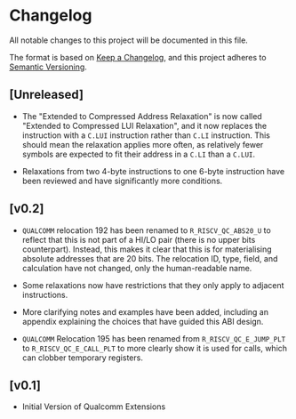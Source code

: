 # Changelog

All notable changes to this project will be documented in this file.

The format is based on [Keep a Changelog](https://keepachangelog.com/en/1.0.0/),
and this project adheres to [Semantic Versioning](https://semver.org/spec/v2.0.0.html).

## [Unreleased]

- The "Extended to Compressed Address Relaxation" is now called "Extended to
  Compressed LUI Relaxation", and it now replaces the instruction with a `C.LUI`
  instruction rather than `C.LI` instruction. This should mean the relaxation
  applies more often, as relatively fewer symbols are expected to fit their
  address in a `C.LI` than a `C.LUI`.

- Relaxations from two 4-byte instructions to one 6-byte instruction have been
  reviewed and have significantly more conditions.

## [v0.2]

- `QUALCOMM` relocation 192 has been renamed to `R_RISCV_QC_ABS20_U` to reflect
  that this is not part of a HI/LO pair (there is no upper bits counterpart).
  Instead, this makes it clear that this is for materialising absolute addresses
  that are 20 bits. The relocation ID, type, field, and calculation have not
  changed, only the human-readable name.

- Some relaxations now have restrictions that they only apply to adjacent
  instructions.

- More clarifying notes and examples have been added, including an appendix
  explaining the choices that have guided this ABI design.

- `QUALCOMM` Relocation 195 has been renamed from `R_RISCV_QC_E_JUMP_PLT` to
  `R_RISCV_QC_E_CALL_PLT` to more clearly show it is used for calls, which can
  clobber temporary registers.

## [v0.1]

- Initial Version of Qualcomm Extensions
